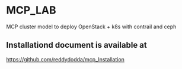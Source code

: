 # MCP_LAB
MCP cluster model to deploy OpenStack + k8s with contrail and ceph

## Installationd document is available at 

https://github.com/reddydodda/mcp_Installation
